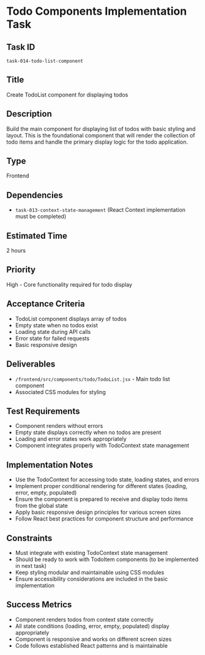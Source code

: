 # Todo Components Implementation Task

## Task ID
`task-014-todo-list-component`

## Title
Create TodoList component for displaying todos

## Description
Build the main component for displaying list of todos with basic styling and layout. This is the foundational component that will render the collection of todo items and handle the primary display logic for the todo application.

## Type
Frontend

## Dependencies
- `task-013-context-state-management` (React Context implementation must be completed)

## Estimated Time
2 hours

## Priority
High - Core functionality required for todo display

## Acceptance Criteria
- TodoList component displays array of todos
- Empty state when no todos exist
- Loading state during API calls
- Error state for failed requests
- Basic responsive design

## Deliverables
- `/frontend/src/components/todo/TodoList.jsx` - Main todo list component
- Associated CSS modules for styling

## Test Requirements
- Component renders without errors
- Empty state displays correctly when no todos are present
- Loading and error states work appropriately
- Component integrates properly with TodoContext state management

## Implementation Notes
- Use the TodoContext for accessing todo state, loading states, and errors
- Implement proper conditional rendering for different states (loading, error, empty, populated)
- Ensure the component is prepared to receive and display todo items from the global state
- Apply basic responsive design principles for various screen sizes
- Follow React best practices for component structure and performance

## Constraints
- Must integrate with existing TodoContext state management
- Should be ready to work with TodoItem components (to be implemented in next task)
- Keep styling modular and maintainable using CSS modules
- Ensure accessibility considerations are included in the basic implementation

## Success Metrics
- Component renders todos from context state correctly
- All state conditions (loading, error, empty, populated) display appropriately
- Component is responsive and works on different screen sizes
- Code follows established React patterns and is maintainable
